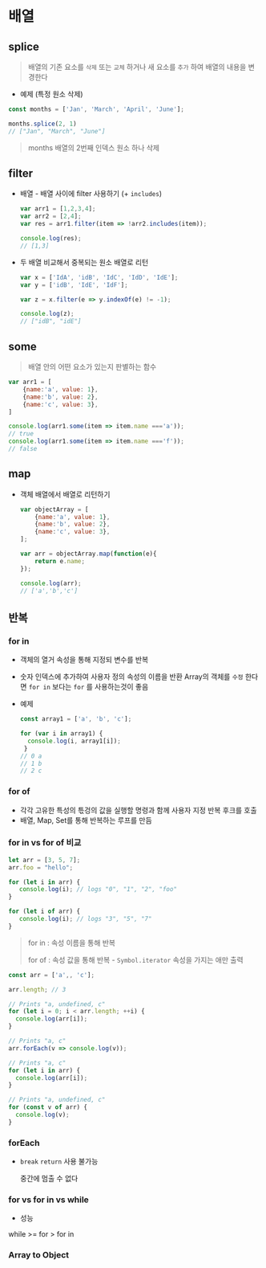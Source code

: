 # 배열



## splice

> 배열의 기존 요소를 `삭제` 또는 `교체` 하거나 새 요소를 `추가` 하여 배열의 내용을 변경한다

- 예제 (특정 원소 삭제)

~~~js
const months = ['Jan', 'March', 'April', 'June'];

months.splice(2, 1)
// ["Jan", "March", "June"]
~~~

> months 배열의 2번째 인덱스 원소 하나 삭제



## filter

- 배열 - 배열 사이에 filter 사용하기 (+ `includes`)

  ~~~js
  var arr1 = [1,2,3,4];
  var arr2 = [2,4];
  var res = arr1.filter(item => !arr2.includes(item));
  
  console.log(res);
  // [1,3]
  ~~~


- 두 배열 비교해서 중복되는 원소 배열로 리턴

  ~~~js
  var x = ['IdA', 'idB', 'IdC', 'IdD', 'IdE'];
  var y = ['idB', 'IdE', 'IdF'];
  
  var z = x.filter(e => y.indexOf(e) != -1);
  
  console.log(z);
  // ["idB", "idE"]
  ~~~

  





## some

> 배열 안의 어떤 요소가 있는지 판별하는 함수

~~~js
var arr1 = [
    {name:'a', value: 1},
    {name:'b', value: 2},
    {name:'c', value: 3},
]

console.log(arr1.some(item => item.name ==='a'));
// true
console.log(arr1.some(item => item.name ==='f'));
// false
~~~



## map

- 객체 배열에서 배열로 리턴하기

  ~~~js
  var objectArray = [
      {name:'a', value: 1},
      {name:'b', value: 2},
      {name:'c', value: 3},
  ];
  
  var arr = objectArray.map(function(e){
      return e.name;
  });
  
  console.log(arr);
  // ['a','b','c']
  ~~~

  



## 반복

### for in

- 객체의 열거 속성을 통해 지정되 변수를 반복

- 숫자 인덱스에 추가하여 사용자 정의 속성의 이름을 반환
  Array의 객체를 `수정` 한다면 `for in` 보다는 `for` 를 사용하는것이 좋음

- 예제

  ~~~js
  const array1 = ['a', 'b', 'c'];
  
  for (var i in array1) {
    console.log(i, array1[i]);
   }
  // 0 a
  // 1 b
  // 2 c
  ~~~

### for of

- 각각 고유한 특성의 튻겅의 값을 실행할 명령과 함께 사용자 지정 반복 후크를 호출
- 배열, Map, Set를 통해 반복하는 루프를 만듬

### for in vs for of 비교

~~~js
let arr = [3, 5, 7];
arr.foo = "hello";

for (let i in arr) {
   console.log(i); // logs "0", "1", "2", "foo"
}

for (let i of arr) {
   console.log(i); // logs "3", "5", "7"
}
~~~

> for in : 속성 이름을 통해 반복
>
> for of : 속성 값을 통해 반복 - `Symbol.iterator` 속성을 가지는 애만 출력

~~~js
const arr = ['a',, 'c'];

arr.length; // 3

// Prints "a, undefined, c"
for (let i = 0; i < arr.length; ++i) {
  console.log(arr[i]);
}

// Prints "a, c"
arr.forEach(v => console.log(v));

// Prints "a, c"
for (let i in arr) {
  console.log(arr[i]);
}

// Prints "a, undefined, c"
for (const v of arr) {
  console.log(v);
}
~~~



### forEach

- `break` `return` 사용 불가능

  중간에 멈출 수 없다



### for vs for in vs while

- 성능

while >= for > for in

### 





### Array to Object

